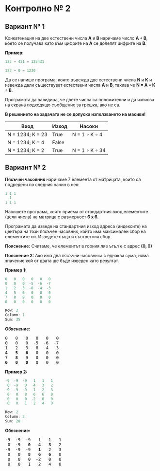 # Контролно **№** 2

## Вариант **№** 1

Конкатенация на две естествени числа **A** и **B** наричаме число **A ∘ B**, което се получава като към цифрите на **A** се долепят цифрите на **B**.

**Пример:**

```c++
123 ∘ 431 = 123431

123 ∘ 0 = 1230
```

Да се напише програма, която въвежда две естествени числа **N** и **K** и извежда дали съществуват естествени числа **А** и **B**, такива че **N = A ∘ K ∘ B**.

Програмата да валидира, че двете числа са положителни и да изписва на екрана подходящо съобщение за грешка, ако не са.

**В решението на задачата не се допуска използването на масиви!**

| Вход				| Изход	 | Насоки		 |
| ----------------- | ------ | ------------- |
| N = 1234; K = 23 	| True   | N = 1 ∘ K ∘ 4  |
| N = 1234; K = 4 	| False  |				 |
| N = 1234; K = 2 	| True   | N = 1 ∘ K ∘ 34 |

## Вариант **№** 2

**Пясъчен часовник** наричаме 7 елемента от матрицата, които са подредени по следния начин в нея:

```c++
1 1 1
  1
1 1 1
```

Напишете програма, която приема от стандартния вход елементите (цели числа) на матрица с размерност **6 х 6**.

Програмата да изведе на стандартния изход адреса (индексите) на центъра на този пясъчен часовник, който има максимален сбор на елементите си. Изведете също и съответния сбор.

**Пояснение:** Считаме, че елементът в горния ляв ъгъл е с адрес **(0, 0)**

**Пояснение 2:** Ако има два пясъчни часовника с еднаква сума, няма значение кой от двата ще бъде изведен като резултат.

**Пример 1:**

```c++
0   0   0   0   0   0 
0   0   0  -5  -6  -7
1   2   3  -8  -4  -3
4   5   6   0   0   0
7   8   9   0   0   0
0   0   0   0   0   0
```

```c++
Row: 3
Column: 1
Sum: 35
```

**Обяснение:**

<pre>
0   0   0   0   0   0 
0   0   0  -5  -6  -7
1   2   3  -8  -4  -3
<b>4</b>   <b>5</b>   <b>6</b>   0   0   0
7   <b>8</b>   9   0   0   0
<b>0</b>   <b>0</b>   <b>0</b>   0   0   0
</pre>

**Пример 2:**

```c++
-9  -9  -9   1   1   1
 0  -9   0   4   3   2
-9  -9  -9   1   2   3
 0   0   8   6   6   0
 0   0   0  -2   0   0
 0   0   1   2   4   0
```

```c++
Row: 2
Column: 3
Sum: 28
```

**Обяснение:**

<pre>
-9  -9  -9   1   1   1
 0  -9   <b>0</b>   <b>4</b>   <b>3</b>   2
-9  -9  -9   <b>1</b>   2   3
 0   0   <b>8</b>   <b>6</b>   <b>6</b>   0
 0   0   0  -2   0   0
 0   0   1   2   4   0
</pre>
